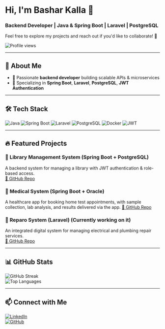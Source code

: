 
# Hi, I'm Bashar Kalla 👋  
### Backend Developer | Java & Spring Boot | Laravel | PostgreSQL  
Feel free to explore my projects and reach out if you'd like to collaborate! 🚀

![Profile views](https://komarev.com/ghpvc/?username=your-username&color=blue)

---

## 🚀 About Me  
- 🔹 Passionate **backend developer** building scalable APIs & microservices  
- 🔹 Specializing in **Spring Boot**, **Laravel**, **PostgreSQL**, **JWT Authentication**  
---

## 🛠 Tech Stack  
![Java](https://img.shields.io/badge/Java-ED8B00?style=for-the-badge&logo=java&logoColor=white)
![Spring Boot](https://img.shields.io/badge/Spring%20Boot-6DB33F?style=for-the-badge&logo=spring-boot&logoColor=white)
![Laravel](https://img.shields.io/badge/Laravel-FF2D20?style=for-the-badge&logo=laravel&logoColor=white)
![PostgreSQL](https://img.shields.io/badge/PostgreSQL-336791?style=for-the-badge&logo=postgresql&logoColor=white)
![Docker](https://img.shields.io/badge/Docker-2496ED?style=for-the-badge&logo=docker&logoColor=white)
![JWT](https://img.shields.io/badge/JWT-black?style=for-the-badge&logo=json-web-tokens&logoColor=white)

---

## 🔥 Featured Projects  
### 🏥 **Library Management System (Spring Boot + PostgreSQL)**  
A backend system for managing a library with JWT authentication & role-based access.  
[🔗 GitHub Repo](https://github.com/Bashar-collab/LibraryManagementSystem)  

### 📲 **Medical System (Spring Boot + Oracle)**  
A healthcare app for booking home test appointments, with sample collection, lab analysis, and results delivered via the app.
[🔗 GitHub Repo](https://github.com/Bashar-collab/LabProject)  

### 🛒 **Reparo System (Laravel)** (Currently working on it)  
An integrated digital system for managing electrical and plumbing repair services.  
[🔗 GitHub Repo](https://github.com/Bashar-collab/Reparo)  

---

## 📊 GitHub Stats  
![GitHub Streak](https://github-readme-streak-stats.herokuapp.com/?user=Bashar-collab&theme=dark&hide_border=true)  
![Top Languages](https://github-readme-stats.vercel.app/api/top-langs/?username=Bashar-collab&layout=compact&theme=dark)  

---

## 📫 Connect with Me  
[![LinkedIn](https://img.shields.io/badge/LinkedIn-blue?style=for-the-badge&logo=linkedin)](https://www.linkedin.com/in/bashar-kalla-1a3643338?utm_source=share&utm_campaign=share_via&utm_content=profile&utm_medium=android_app)  
[![GitHub](https://img.shields.io/badge/GitHub-000?style=for-the-badge&logo=github)](https://github.com/Bashar-collab)  
